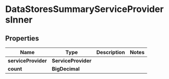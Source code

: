 

# DataStoresSummaryServiceProvidersInner


## Properties

| Name | Type | Description | Notes |
|------------ | ------------- | ------------- | -------------|
|**serviceProvider** | **ServiceProvider** |  |  |
|**count** | **BigDecimal** |  |  |



